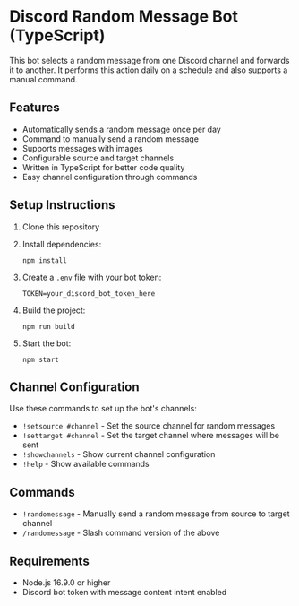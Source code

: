 # Discord Random Message Bot (TypeScript)

This bot selects a random message from one Discord channel and forwards it to another. It performs this action daily on a schedule and also supports a manual command.

## Features

- Automatically sends a random message once per day
- Command to manually send a random message
- Supports messages with images
- Configurable source and target channels
- Written in TypeScript for better code quality
- Easy channel configuration through commands

## Setup Instructions

1. Clone this repository
2. Install dependencies:
   ```
   npm install
   ```
3. Create a `.env` file with your bot token:
   ```
   TOKEN=your_discord_bot_token_here
   ```

4. Build the project:
   ```
   npm run build
   ```

5. Start the bot:
   ```
   npm start
   ```

## Channel Configuration

Use these commands to set up the bot's channels:

- `!setsource #channel` - Set the source channel for random messages
- `!settarget #channel` - Set the target channel where messages will be sent
- `!showchannels` - Show current channel configuration
- `!help` - Show available commands

## Commands

- `!randomessage` - Manually send a random message from source to target channel
- `/randomessage` - Slash command version of the above

## Requirements

- Node.js 16.9.0 or higher
- Discord bot token with message content intent enabled
